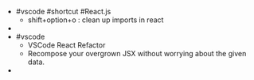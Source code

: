 - #vscode #shortcut #React.js
	- shift+option+o : clean up imports in react
-
- #vscode
	- VSCode React Refactor
	- Recompose your overgrown JSX without worrying about the given data.
-